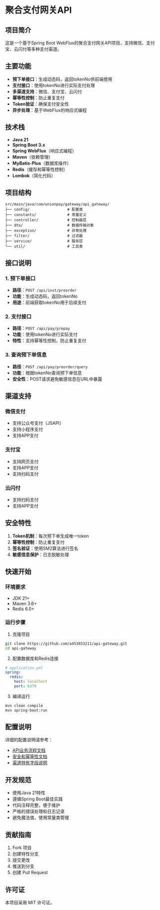 # 聚合支付网关API

## 项目简介

这是一个基于Spring Boot WebFlux的聚合支付网关API项目，支持微信、支付宝、云闪付等多种支付渠道。

## 主要功能

- **预下单接口**：生成动态码，返回tokenNo供前端使用
- **支付接口**：使用tokenNo进行实际支付处理
- **多渠道支持**：微信、支付宝、云闪付
- **幂等性控制**：防止重复支付
- **Token验证**：确保支付安全性
- **异步处理**：基于WebFlux的响应式编程

## 技术栈

- **Java 21**
- **Spring Boot 3.x**
- **Spring WebFlux**（响应式编程）
- **Maven**（依赖管理）
- **MyBatis-Plus**（数据库操作）
- **Redis**（缓存和幂等性控制）
- **Lombok**（简化代码）

## 项目结构

```
src/main/java/com/unionpay/gateway/api_gateway/
├── config/                 # 配置类
├── constants/              # 常量定义
├── controller/             # 控制器层
├── dto/                    # 数据传输对象
├── exception/              # 异常处理
├── filter/                 # 过滤器
├── service/                # 服务层
└── util/                   # 工具类
```

## 接口说明

### 1. 预下单接口
- **路径**：`POST /api/inst/preorder`
- **功能**：生成动态码，返回tokenNo
- **用途**：前端获取tokenNo用于后续支付

### 2. 支付接口
- **路径**：`POST /api/pay/prepay`
- **功能**：使用tokenNo进行实际支付
- **特性**：支持幂等性控制，防止重复支付

### 3. 查询预下单信息
- **路径**：`POST /api/pay/preorder/query`
- **功能**：根据tokenNo查询预下单信息
- **安全性**：POST请求避免敏感信息在URL中暴露

## 渠道支持

### 微信支付
- 支持公众号支付（JSAPI）
- 支持小程序支付
- 支持APP支付

### 支付宝
- 支持网页支付
- 支持APP支付
- 支持扫码支付

### 云闪付
- 支持扫码支付
- 支持APP支付

## 安全特性

1. **Token机制**：每次预下单生成唯一token
2. **幂等性控制**：防止重复支付
3. **签名验证**：使用SM2算法进行签名
4. **敏感信息保护**：日志脱敏处理

## 快速开始

### 环境要求
- JDK 21+
- Maven 3.6+
- Redis 6.0+

### 运行步骤

1. 克隆项目
```bash
git clone https://github.com/a453653211/api-gateway.git
cd api-gateway
```

2. 配置数据库和Redis连接
```yaml
# application.yml
spring:
  redis:
    host: localhost
    port: 6379
```

3. 编译运行
```bash
mvn clean compile
mvn spring-boot:run
```

## 配置说明

详细的配置说明请参考：
- [API业务流程文档](docs/API-BUSINESS-FLOW.md)
- [安全和幂等性文档](docs/API-SECURITY-IDEMPOTENT.md)
- [渠道特有字段说明](docs/channel-specific-fields.md)

## 开发规范

- 使用Java 21特性
- 遵循Spring Boot最佳实践
- 代码注释完整，便于维护
- 严格的错误处理和日志记录
- 避免魔法值，使用常量类管理

## 贡献指南

1. Fork 项目
2. 创建特性分支
3. 提交更改
4. 推送到分支
5. 创建 Pull Request

## 许可证

本项目采用 MIT 许可证。